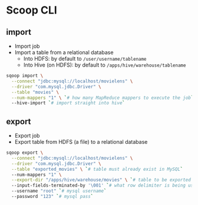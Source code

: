# Scoop CLI

## import

- Import job
- Import a table from a relational database
  - Into HDFS: by default to `/user/username/tablename`
  - Into Hive (on HDFS): by default to `/apps/hive/warehouse/tablename`

```sh
sqoop import \
  --connect "jdbc:mysql://localhost/movielens" \
  --driver "com.mysql.jdbc.Driver" \
  --table "movies" \
  --num-mappers "1" \ `# how many MapReduce mappers to execute the job`
  --hive-import `# import straight into hive`
```

## export

- Export job
- Export table from HDFS (a file) to a relational database

```sh
sqoop export \
  --connect "jdbc:mysql://localhost/movielens" \
  --driver "com.mysql.jdbc.Driver" \
  --table "exported_movies" \ `# table must already exist in MySQL`
  --num-mappers "1" \
  --export-dir "/apps/hive/warehouse/movies" \ `# table to be exported (in Hive)`
  --input-fields-terminated-by '\001' `# what row delimiter is being used in hive table`
  --username "root" `# mysql username`
  --password "123" `# mysql pass`
```

